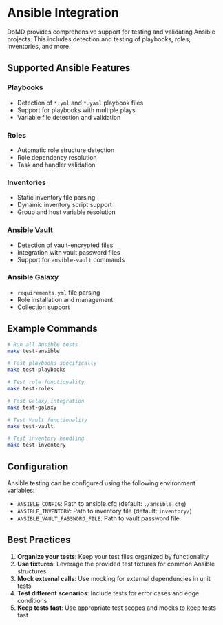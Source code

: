 # Ansible Integration

DoMD provides comprehensive support for testing and validating Ansible projects. This includes detection and testing of playbooks, roles, inventories, and more.

## Supported Ansible Features

### Playbooks
- Detection of `*.yml` and `*.yaml` playbook files
- Support for playbooks with multiple plays
- Variable file detection and validation

### Roles
- Automatic role structure detection
- Role dependency resolution
- Task and handler validation

### Inventories
- Static inventory file parsing
- Dynamic inventory script support
- Group and host variable resolution

### Ansible Vault
- Detection of vault-encrypted files
- Integration with vault password files
- Support for `ansible-vault` commands

### Ansible Galaxy
- `requirements.yml` file parsing
- Role installation and management
- Collection support

## Example Commands

```bash
# Run all Ansible tests
make test-ansible

# Test playbooks specifically
make test-playbooks

# Test role functionality
make test-roles

# Test Galaxy integration
make test-galaxy

# Test Vault functionality
make test-vault

# Test inventory handling
make test-inventory
```

## Configuration

Ansible testing can be configured using the following environment variables:

- `ANSIBLE_CONFIG`: Path to ansible.cfg (default: `./ansible.cfg`)
- `ANSIBLE_INVENTORY`: Path to inventory file (default: `inventory/`)
- `ANSIBLE_VAULT_PASSWORD_FILE`: Path to vault password file

## Best Practices

1. **Organize your tests**: Keep your test files organized by functionality
2. **Use fixtures**: Leverage the provided test fixtures for common Ansible structures
3. **Mock external calls**: Use mocking for external dependencies in unit tests
4. **Test different scenarios**: Include tests for error cases and edge conditions
5. **Keep tests fast**: Use appropriate test scopes and mocks to keep tests fast
